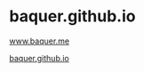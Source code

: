 # baquer.github.io
<a href="https://baquer.me">www.baquer.me</a>

<a href="https://baquer.github.io">baquer.github.io</a>
